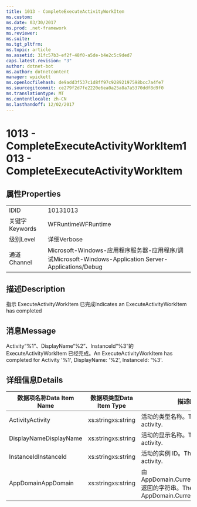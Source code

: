 ```yaml
---
title: 1013 - CompleteExecuteActivityWorkItem
ms.custom: 
ms.date: 03/30/2017
ms.prod: .net-framework
ms.reviewer: 
ms.suite: 
ms.tgt_pltfrm: 
ms.topic: article
ms.assetid: 31fc57b3-ef2f-48f0-a5de-b4e2c5c9ded7
caps.latest.revision: "3"
author: dotnet-bot
ms.author: dotnetcontent
manager: wpickett
ms.openlocfilehash: de9add3f537c1d8ff97c92892197598bcc7a4fe7
ms.sourcegitcommit: ce279f2d7fe2220e6ea0a25a8a7a5370ddf8d9f0
ms.translationtype: MT
ms.contentlocale: zh-CN
ms.lasthandoff: 12/02/2017
---
```

# <a name="1013---completeexecuteactivityworkitem"></a><span data-ttu-id="a34c1-102">1013 - CompleteExecuteActivityWorkItem</span><span class="sxs-lookup"><span data-stu-id="a34c1-102">1013 - CompleteExecuteActivityWorkItem</span></span>
## <a name="properties"></a><span data-ttu-id="a34c1-103">属性</span><span class="sxs-lookup"><span data-stu-id="a34c1-103">Properties</span></span>  
  
|||  
|-|-|  
|<span data-ttu-id="a34c1-104">ID</span><span class="sxs-lookup"><span data-stu-id="a34c1-104">ID</span></span>|<span data-ttu-id="a34c1-105">1013</span><span class="sxs-lookup"><span data-stu-id="a34c1-105">1013</span></span>|  
|<span data-ttu-id="a34c1-106">关键字</span><span class="sxs-lookup"><span data-stu-id="a34c1-106">Keywords</span></span>|<span data-ttu-id="a34c1-107">WFRuntime</span><span class="sxs-lookup"><span data-stu-id="a34c1-107">WFRuntime</span></span>|  
|<span data-ttu-id="a34c1-108">级别</span><span class="sxs-lookup"><span data-stu-id="a34c1-108">Level</span></span>|<span data-ttu-id="a34c1-109">详细</span><span class="sxs-lookup"><span data-stu-id="a34c1-109">Verbose</span></span>|  
|<span data-ttu-id="a34c1-110">通道</span><span class="sxs-lookup"><span data-stu-id="a34c1-110">Channel</span></span>|<span data-ttu-id="a34c1-111">Microsoft-Windows-应用程序服务器-应用程序/调试</span><span class="sxs-lookup"><span data-stu-id="a34c1-111">Microsoft-Windows-Application Server-Applications/Debug</span></span>|  
  
## <a name="description"></a><span data-ttu-id="a34c1-112">描述</span><span class="sxs-lookup"><span data-stu-id="a34c1-112">Description</span></span>  
 <span data-ttu-id="a34c1-113">指示 ExecuteActivityWorkItem 已完成</span><span class="sxs-lookup"><span data-stu-id="a34c1-113">Indicates an ExecuteActivityWorkItem has completed</span></span>  
  
## <a name="message"></a><span data-ttu-id="a34c1-114">消息</span><span class="sxs-lookup"><span data-stu-id="a34c1-114">Message</span></span>  
 <span data-ttu-id="a34c1-115">Activity“%1”、DisplayName“%2”、InstanceId“%3”的 ExecuteActivityWorkItem 已经完成。</span><span class="sxs-lookup"><span data-stu-id="a34c1-115">An ExecuteActivityWorkItem has completed for Activity '%1', DisplayName: '%2', InstanceId: '%3'.</span></span>  
  
## <a name="details"></a><span data-ttu-id="a34c1-116">详细信息</span><span class="sxs-lookup"><span data-stu-id="a34c1-116">Details</span></span>  
  
|<span data-ttu-id="a34c1-117">数据项名称</span><span class="sxs-lookup"><span data-stu-id="a34c1-117">Data Item Name</span></span>|<span data-ttu-id="a34c1-118">数据项类型</span><span class="sxs-lookup"><span data-stu-id="a34c1-118">Data Item Type</span></span>|<span data-ttu-id="a34c1-119">描述</span><span class="sxs-lookup"><span data-stu-id="a34c1-119">Description</span></span>|  
|--------------------|--------------------|-----------------|  
|<span data-ttu-id="a34c1-120">Activity</span><span class="sxs-lookup"><span data-stu-id="a34c1-120">Activity</span></span>|<span data-ttu-id="a34c1-121">xs:string</span><span class="sxs-lookup"><span data-stu-id="a34c1-121">xs:string</span></span>|<span data-ttu-id="a34c1-122">活动的类型名称。</span><span class="sxs-lookup"><span data-stu-id="a34c1-122">The type name of the activity.</span></span>|  
|<span data-ttu-id="a34c1-123">DisplayName</span><span class="sxs-lookup"><span data-stu-id="a34c1-123">DisplayName</span></span>|<span data-ttu-id="a34c1-124">xs:string</span><span class="sxs-lookup"><span data-stu-id="a34c1-124">xs:string</span></span>|<span data-ttu-id="a34c1-125">活动的显示名称。</span><span class="sxs-lookup"><span data-stu-id="a34c1-125">The display name of the activity.</span></span>|  
|<span data-ttu-id="a34c1-126">InstanceId</span><span class="sxs-lookup"><span data-stu-id="a34c1-126">InstanceId</span></span>|<span data-ttu-id="a34c1-127">xs:string</span><span class="sxs-lookup"><span data-stu-id="a34c1-127">xs:string</span></span>|<span data-ttu-id="a34c1-128">活动的实例 ID。</span><span class="sxs-lookup"><span data-stu-id="a34c1-128">The instance id of the activity.</span></span>|  
|<span data-ttu-id="a34c1-129">AppDomain</span><span class="sxs-lookup"><span data-stu-id="a34c1-129">AppDomain</span></span>|<span data-ttu-id="a34c1-130">xs:string</span><span class="sxs-lookup"><span data-stu-id="a34c1-130">xs:string</span></span>|<span data-ttu-id="a34c1-131">由 AppDomain.CurrentDomain.FriendlyName 返回的字符串。</span><span class="sxs-lookup"><span data-stu-id="a34c1-131">The string returned by AppDomain.CurrentDomain.FriendlyName.</span></span>|
